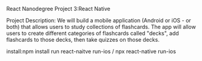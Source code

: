 React Nanodegree 
Project 3:React Native 

Project Description:
We will build a mobile application (Android or iOS - or both) that allows users to study collections of flashcards. The app will allow users to create different categories of flashcards called "decks", add flashcards to those decks, then take quizzes on those decks.

install:npm install
run react-naitve run-ios / npx react-native run-ios